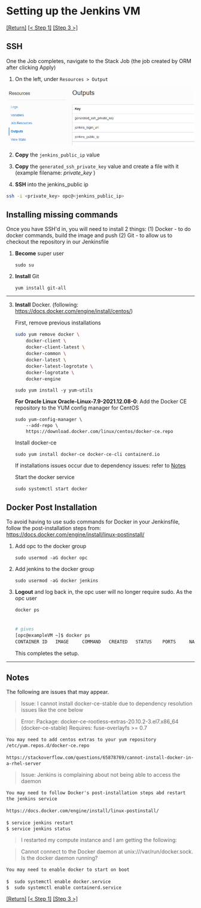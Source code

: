 # Setting up the Jenkins VM
[[Return]](../README.md#oracle.devops.jenkins.sample) [[< Step 1]](1.terraform.md) [[Step 3 >]](3.jenkins.md)
## SSH
One the Job completes, navigate to the Stack Job (the job created by ORM after clicking Apply)

1. On the left, under `Resources > Output`

<img src="./images/2-stack-output.png" alt="Resources.Output">

2. __Copy__ the `jenkins_public_ip` value

3. __Copy__ the `generated_ssh_private_key` value and create a file with it (example filename: _private_key_ )

4. __SSH__ into the jenkins_public ip

```bash
ssh -i <private_key> opc@<jenkins_public_ip>
```


## Installing missing commands

Once you have SSH'd in, you will need to install 2 things: (1) Docker - to do docker commands, build the image and push (2) Git - to allow us to checkout the repository in our Jenkinsfile

1. __Become__ super user
    ```
    sudo su
    ```


2. __Install__ Git
    ```
    yum install git-all
    ```
---


3. __Install__ Docker.  (following: https://docs.docker.com/engine/install/centos/)
    
    First, remove previous installations
     
    ```bash
    sudo yum remove docker \
        docker-client \
        docker-client-latest \
        docker-common \
        docker-latest \
        docker-latest-logrotate \
        docker-logrotate \
        docker-engine 
    ```
    ```
    sudo yum install -y yum-utils
    ```
    __For Oracle Linux Oracle-Linux-7.9-2021.12.08-0__:
    Add the Docker CE repository to the YUM config manager for CentOS 
    ```
    sudo yum-config-manager \
        --add-repo \
        https://download.docker.com/linux/centos/docker-ce.repo
    ```
    Install docker-ce

    ```
    sudo yum install docker-ce docker-ce-cli containerd.io
    ```
    If installations issues occur due to dependency issues: refer to [Notes](#notes)

    Start the docker service
    ```
    sudo systemctl start docker
    ```


## Docker Post Installation
To avoid having to use sudo commands for Docker in your Jenkinsfile,
follow the post-installation steps from:
https://docs.docker.com/engine/install/linux-postinstall/

1. Add opc to the docker group
    ```
    sudo usermod -aG docker opc
    ```

2. Add jenkins to the docker group
    ```
    sudo usermod -aG docker jenkins
    ```


3. __Logout__ and log back in, the opc user will no longer require sudo. As the opc user
    ```bash
    docker ps


    # gives
    [opc@exampleVM ~]$ docker ps
    CONTAINER ID   IMAGE     COMMAND   CREATED   STATUS    PORTS     NAMES

    ```
    This completes the setup.


---

## Notes
The following are issues that may appear.

> Issue: I cannot install docker-ce-stable due to dependency resolution issues like the one below

>Error: Package: docker-ce-rootless-extras-20.10.2-3.el7.x86_64 (docker-ce-stable)
           Requires: fuse-overlayfs >= 0.7

```
You may need to add centos extras to your yum repository /etc/yum.repos.d/docker-ce.repo

https://stackoverflow.com/questions/65878769/cannot-install-docker-in-a-rhel-server
```


> Issue: Jenkins is complaining about not being able to access the daemon
```
You may need to follow Docker's post-installation steps abd restart the jenkins service

https://docs.docker.com/engine/install/linux-postinstall/

$ service jenkins restart
$ service jenkins status

```
> I restarted my compute instance and I am getting the following:

> Cannot connect to the Docker daemon at unix:///var/run/docker.sock. Is the docker daemon running?
```
You may need to enable docker to start on boot

$  sudo systemctl enable docker.service
$  sudo systemctl enable containerd.service
```


[[Return]](../README.md#oracle.devops.jenkins.sample) [[< Step 1]](1.terraform.md) [[Step 3 >]](3.jenkins.md)